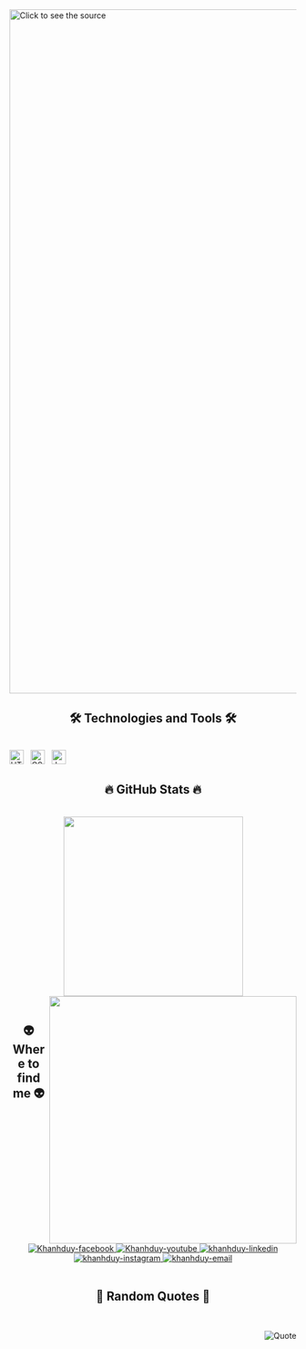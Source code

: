 <!--Hoang Tam cloned repo from Trungquandev -->
<a href="#" target="_blank">
  <img src="svg/minhtam.svg" width="1200" alt="Click to see the source" />
</a>

<h2 align="center">🛠 Technologies and Tools 🛠</h2>
<br>
<!-- https://simpleicons.org/ -->
<span><img src="https://img.shields.io/badge/HTML5-282C34?logo=html5&logoColor=E34F26" alt="HTML5 logo" title="HTML5" height="25" /></span>
&nbsp;
<span><img src="https://img.shields.io/badge/CSS3-282C34?logo=css3&logoColor=1572B6" alt="CSS3 logo" title="CSS3" height="25" /></span>
&nbsp;
<span><img src="https://img.shields.io/badge/JavaScript-282C34?logo=javascript&logoColor=F7DF1E" alt="JavaScript logo" title="JavaScript" height="25" /></span>
<!-- &nbsp; -->
<!-- <span><img src="https://img.shields.io/badge/TypeScript-282C34?logo=typescript&logoColor=3178C6" alt="TypeScript logo" title="TypeScript" height="25" /></span> -->
<!-- &nbsp; -->
<!-- <span><img src="https://img.shields.io/badge/ReactJS-282C34?logo=react&logoColor=61DAFB" alt="ReactJS logo" title="ReactJS" height="25" /></span> -->
<!-- &nbsp; -->
<!-- <span><img src="https://img.shields.io/badge/Redux-282C34?logo=redux&logoColor=764ABC" alt="Redux logo" title="Redux" height="25" /></span> -->
<!-- &nbsp; -->
<!-- <span><img src="https://img.shields.io/badge/Vue.js-282C34?logo=vue.js&logoColor=4FC08D" alt="Vue.js logo" title="Vue.js" height="25" /></span> -->
<!-- &nbsp; -->
<!-- <span><img src="https://img.shields.io/badge/Nuxt.js-282C34?logo=nuxt.js&logoColor=4FC08D" alt="Nuxt.js logo" title="Nuxt.js" height="25" /></span>
&nbsp; -->
<!-- <span><img src="https://img.shields.io/badge/Node.js-282C34?logo=node.js&logoColor=00F200" alt="Node.js logo" title="Node.js" height="25" /></span> -->
<!-- &nbsp; -->
<!-- <span><img src="https://img.shields.io/badge/Express-282C34?logo=express&logoColor=FFFFFF" alt="Express.js logo" title="Express.js" height="25" /></span> -->
<!-- &nbsp; -->
<!-- <span><img src="https://img.shields.io/badge/MongoDB-282C34?logo=mongodb&logoColor=47A248" alt="MongoDB logo" title="MongoDB" height="25" /></span> -->
<!-- &nbsp; -->
<!-- <span><img src="https://img.shields.io/badge/Tailwind%20CSS-282C34?logo=tailwind-css&logoColor=38B2AC" alt="TailwindCSS logo" title="TailwindCSS" height="25" /></span> -->
<!-- &nbsp; -->
<!-- <span><img src="https://img.shields.io/badge/Three.js-282C34?logo=three.js&logoColor=FFFFFF" alt="Three.js logo" title="Three.js" height="25" /></span>
&nbsp; -->
<!-- <span><img src="https://img.shields.io/badge/Sass-282C34?logo=sass&logoColor=CC6699" alt="SASS logo" title="SASS" height="25" /></span> -->
<!-- &nbsp; -->
<!-- <span><img src="https://img.shields.io/badge/Bootstrap-282C34?logo=bootstrap&logoColor=7952B3" alt="Bootstrap logo" title="Bootstrap" height="25" /></span> -->
<!-- &nbsp; -->
<!-- <span><img src="https://img.shields.io/badge/ESLint-282C34?logo=eslint&logoColor=4B32C3" alt="ESLint logo" title="ESLint" height="25" /></span> -->
<!-- &nbsp; -->
<!-- <span><img src="https://img.shields.io/badge/git-282C34?logo=git&logoColor=F05032" alt="git logo" title="git" height="25" /></span> -->
<!-- &nbsp; -->
<!-- <span><img src="https://img.shields.io/badge/VS%20Code-282C34?logo=visual-studio-code&logoColor=007ACC" alt="Visual Studio Code logo" title="Visual Studio Code" height="25" /></span> -->
<!-- &nbsp; -->
<!-- <span><img src="https://img.shields.io/badge/Firebase-282C34?logo=firebase&logoColor=FFCA28" alt="Firebase logo" title="Firebase" height="25" /></span>
&nbsp; -->
<!-- <span><img src="https://img.shields.io/badge/WordPress-282C34?logo=wordPress&logoColor=21759B" alt="WordPress logo" title="WordPress" height="25" /></span> -->
<!-- &nbsp; -->

<br>

<h2 align="center">🔥 GitHub Stats 🔥</h2>
<!-- https://github.com/anuraghazra/github-readme-stats -->
<br>
<div align=center>
  <a href="#" title="goddie9x">
    <img width="315" align="center" src="https://github-readme-stats.vercel.app/api/top-langs/?username=goddie9x&title_color=61dafb&text_color=ffffff&icon_color=61dafb&bg_color=20232a&langs_count=30&layout=compact&border_color=61dafb&hide_border=true" />
  </a>
  <a href="#" title="goddie9x">
    <img align="right" width="434" src="https://github-readme-stats.vercel.app/api?username=goddie9x&show_icons=true&theme=react&border_color=61dafb&hide_border=true" />
  </a>
</div>

<br>

<h2 align="center">👽 Where to find me 👽</h2>
<br>
<!-- https://icons8.com -->
<div align="center">
<!--   <a href="https://www.facebook.com/goddie9x" target="blank">
    <img width="90" height="90" src="https://www.facebook.com/photo/?fbid=2987577364728004&set=a.102305139921922" alt="my facebook again" />
  </a> -->
  <a href="https://www.facebook.com/khanhduy23803/" target="blank">
    <img src="https://img.icons8.com/bubbles/100/000000/facebook-new.png" alt="Khanhduy-facebook" />
  </a>
  <a href="https://www.youtube.com/@nguyenkhanhduy23803" target="blank">
    <img src="https://img.icons8.com/bubbles/100/000000/youtube-squared.png" alt="Khanhduy-youtube" />
  </a>
  <a href="#" target="blank">
    <img src="https://img.icons8.com/bubbles/100/000000/linkedin.png" alt="khanhduy-linkedin" />
  </a>
  <a href="[https://www.instagram.com/goddie9x](https://www.instagram.com/khanhduy23803/)" target="blank">
    <img src="https://img.icons8.com/bubbles/100/000000/instagram.png" alt="khanhduy-instagram" />
  </a>
  <a href="mailto:lukiluna23803@gmail.com" target="top">
    <img src="https://img.icons8.com/bubbles/100/000000/apple-mail.png" alt="khanhduy-email" />
  </a>
</div>

<br>

<h2 align="center">📑 Random Quotes 📑</h2>
<br>
<div align="right">

![Quote](https://github-readme-quotes-bay.vercel.app/quote)

</div>
